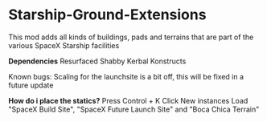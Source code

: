 # Starship-Ground-Extensions

This mod adds all kinds of buildings, pads and terrains that are part of the various SpaceX Starship facilities


**Dependencies**
Resurfaced 
Shabby
Kerbal Konstructs

Known bugs:
Scaling for the launchsite is a bit off, this will be fixed in a future update



**How do i place the statics?**
Press Control + K 
Click New instances
Load "SpaceX Build Site", "SpaceX Future Launch Site" and "Boca Chica Terrain"
